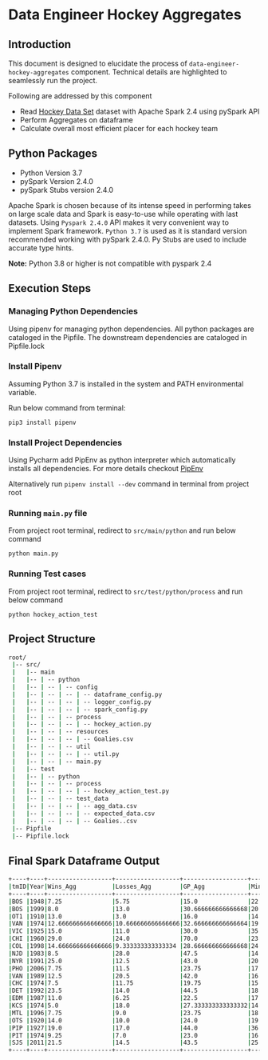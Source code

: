# Data Engineer Hockey Aggregates

## Introduction

This document is designed to elucidate the process of `data-engineer-hockey-aggregates` component. Technical details are highlighted to seamlessly run the project.

Following are addressed by this component 

- Read [Hockey Data Set](https://www.kaggle.com/open-source-sports/professional-hockey-database?select=Goalies.csv) dataset with Apache Spark 2.4 using pySpark API
- Perform Aggregates on dataframe
- Calculate overall most efficient placer for each hockey team

## Python Packages

- Python Version 3.7
- pySpark Version 2.4.0
- pySpark Stubs version 2.4.0

Apache Spark is chosen because of its intense speed in performing takes on large scale data and Spark is easy-to-use while operating with last datasets.
Using `Pyspark 2.4.0` API makes it very convenient way to implement Spark framework. `Python 3.7` is used as it is standard version recommended working with pySpark 2.4.0. Py Stubs are used to include accurate type hints.

**Note:** Python 3.8 or higher is not compatible with pyspark 2.4

## Execution Steps

### Managing Python Dependencies
Using pipenv for managing python dependencies. All python packages are cataloged in the Pipfile. The downstream dependencies are cataloged in Pipfile.lock

### Install Pipenv
Assuming Python 3.7 is installed in the system and PATH environmental variable.

Run below command from terminal:
```commandline
pip3 install pipenv
```
### Install Project Dependencies
Using Pycharm add PipEnv as python interpreter which automatically installs all dependencies. For more details checkout [PipEnv](https://www.jetbrains.com/help/pycharm/pipenv.html#pipenv-new-project)

Alternatively run `pipenv install --dev` command in terminal from project root

### Running `main.py` file
From project root terminal, redirect to `src/main/python` and run below command

```commandline
python main.py
```

### Running Test cases
From project root terminal, redirect to `src/test/python/process` and run below command
```commandline
python hockey_action_test
```


## Project Structure
```bash
root/
 |-- src/
 |   |-- main
 |   |-- | -- python
 |   |-- | -- | -- config
 |   |-- | -- | -- | -- dataframe_config.py
 |   |-- | -- | -- | -- logger_config.py
 |   |-- | -- | -- | -- spark_config.py
 |   |-- | -- | -- process
 |   |-- | -- | -- | -- hockey_action.py
 |   |-- | -- | -- resources
 |   |-- | -- | -- | -- Goalies.csv
 |   |-- | -- | -- util
 |   |-- | -- | -- | -- util.py
 |   |-- | -- | -- main.py
 |   |-- test
 |   |-- | -- python 
 |   |-- | -- | -- process
 |   |-- | -- | -- | -- hockey_action_test.py
 |   |-- | -- | -- test_data
 |   |-- | -- | -- | -- agg_data.csv
 |   |-- | -- | -- | -- expected_data.csv
 |   |-- | -- | -- | -- Goalies..csv
 |-- Pipfile
 |-- Pipfile.lock
```

## Final Spark Dataframe Output

```bash
+----+----+------------------+------------------+------------------+----------------+--------------+-------------------+----------------------------------------------+---------------------------------------------+
|tmID|Year|Wins_Agg          |Losses_Agg        |GP_Agg            |Mins_over_GA_agg|GA_Over_SA_Agg|Avg_Percentage_Wins|Most_Goals_Stopped                            |Most_Efficient_Player                        |
+----+----+------------------+------------------+------------------+----------------+--------------+-------------------+----------------------------------------------+---------------------------------------------+
|BOS |1948|7.25              |5.75              |15.0              |22.086          |null          |49.537             |{"PlayerId":"sawchte01","Goals_Stopped":103.0}|{"PlayerId":"pronocl01","Efficiency":0.00833}|
|BOS |1999|8.0               |13.0              |30.666666666666668|20.805          |0.106         |25.23              |{"PlayerId":"sawchte01","Goals_Stopped":103.0}|{"PlayerId":"pronocl01","Efficiency":0.00833}|
|OT1 |1910|13.0              |3.0               |16.0              |14.348          |null          |81.25              |{"PlayerId":"benedcl01","Goals_Stopped":61.0} |{"PlayerId":"benedcl01","Efficiency":0.00227}|
|VAN |1974|12.666666666666666|10.666666666666666|32.666666666666664|19.277          |null          |22.815             |{"PlayerId":"luongro01","Goals_Stopped":60.0} |{"PlayerId":"fountmi01","Efficiency":0.00207}|
|VIC |1925|15.0              |11.0              |30.0              |35.075          |null          |50.0               |{"PlayerId":"holmeha01","Goals_Stopped":41.0} |{"PlayerId":"holmeha01","Efficiency":0.00163}|
|CHI |1960|29.0              |24.0              |70.0              |23.333          |null          |41.429             |{"PlayerId":"hallgl01","Goals_Stopped":84.0}  |{"PlayerId":"chabolo01","Efficiency":0.00283}|
|COL |1998|14.666666666666666|9.333333333333334 |28.666666666666668|24.755          |0.088         |43.28              |{"PlayerId":"roypa01","Goals_Stopped":66.0}   |{"PlayerId":"elliobr01","Efficiency":0.00180}|
|NJD |1983|8.5               |28.0              |47.5              |14.084          |0.135         |17.914             |{"PlayerId":"brodema01","Goals_Stopped":119.0}|{"PlayerId":"brodema01","Efficiency":0.00170}|
|NYR |1991|25.0              |12.5              |43.0              |20.184          |0.094         |58.049             |{"PlayerId":"sawchte01","Goals_Stopped":103.0}|{"PlayerId":"chabolo01","Efficiency":0.00283}|
|PHO |2006|7.75              |11.5              |23.75             |17.848          |0.112         |25.682             |{"PlayerId":"josepcu01","Goals_Stopped":51.0} |{"PlayerId":"smithmi02","Efficiency":0.00146}|
|VAN |1989|12.5              |20.5              |42.0              |16.546          |0.122         |26.191             |{"PlayerId":"luongro01","Goals_Stopped":60.0} |{"PlayerId":"fountmi01","Efficiency":0.00207}|
|CHC |1974|7.5               |11.75             |19.75             |15.29           |0.105         |19.375             |{"PlayerId":"drydeda01","Goals_Stopped":17.0} |{"PlayerId":"drydeda01","Efficiency":0.00070}|
|DET |1992|23.5              |14.0              |44.5              |18.515          |0.113         |54.919             |{"PlayerId":"sawchte01","Goals_Stopped":103.0}|{"PlayerId":"gatheda01","Efficiency":0.00556}|
|EDM |1987|11.0              |6.25              |22.5              |17.194          |0.12          |30.0               |{"PlayerId":"josepcu01","Goals_Stopped":51.0} |{"PlayerId":"valiqst01","Efficiency":0.00177}|
|KCS |1974|5.0               |18.0              |27.333333333333332|14.815          |null          |18.098             |{"PlayerId":"herrode01","Goals_Stopped":10.0} |{"PlayerId":"mckenbi01","Efficiency":0.00042}|
|MTL |1996|7.75              |9.0               |23.75             |18.421          |0.098         |22.711             |{"PlayerId":"hainsge01","Goals_Stopped":104.0}|{"PlayerId":"pronocl01","Efficiency":0.00833}|
|OTS |1920|14.0              |10.0              |24.0              |19.493          |null          |58.333             |{"PlayerId":"conneal01","Goals_Stopped":81.0} |{"PlayerId":"conneal01","Efficiency":0.00311}|
|PIP |1927|19.0              |17.0              |44.0              |36.053          |null          |43.182             |{"PlayerId":"wortero01","Goals_Stopped":67.0} |{"PlayerId":"wortero01","Efficiency":0.00222}|
|PIT |1974|9.25              |7.0               |23.0              |16.842          |null          |36.36              |{"PlayerId":"thibajo01","Goals_Stopped":39.0} |{"PlayerId":"conklty01","Efficiency":0.00147}|
|SJS |2011|21.5              |14.5              |43.5              |25.02           |0.085         |48.684             |{"PlayerId":"belfoed01","Goals_Stopped":76.0} |{"PlayerId":"schaeno01","Efficiency":0.00284}|
+----+----+------------------+------------------+------------------+----------------+--------------+-------------------+----------------------------------------------+---------------------------------------------+
```